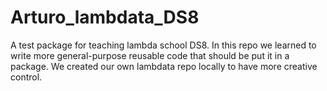 # Arturo_lambdata_DS8
A test package for teaching lambda school DS8. In this repo we learned to write more general-purpose reusable code that should be put it in a package.
We created our own lambdata repo locally to have more creative control.
